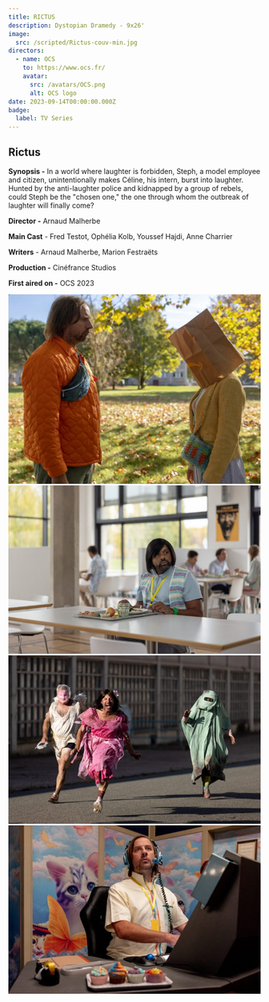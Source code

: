 ```yaml
---
title: RICTUS
description: Dystopian Dramedy - 9x26'
image:
  src: /scripted/Rictus-couv-min.jpg
directors:
  - name: OCS
    to: https://www.ocs.fr/
    avatar:
      src: /avatars/OCS.png
      alt: OCS logo
date: 2023-09-14T00:00:00.000Z
badge:
  label: TV Series
---
```


## Rictus

**Synopsis -** In a world where laughter is forbidden, Steph, a model employee and citizen, unintentionally makes Céline, his intern, burst into laughter. Hunted by the anti-laughter police and kidnapped by a group of rebels, could Steph be the "chosen one," the one through whom the outbreak of laughter will finally come?

**Director -** Arnaud Malherbe

**Main Cast** - Fred Testot, Ophélia Kolb, Youssef Hajdi, Anne Charrier

**Writers** - Arnaud Malherbe, Marion Festraëts

**Production -** Cinéfrance Studios

**First aired on -** OCS 2023

![Rictus2.jpeg](/scripted/Rictus2.jpeg)![Rictus3.jpeg](/scripted/Rictus3.jpeg)![Rictus4.jpeg](/scripted/Rictus4.jpeg)![rictus.jpg](/scripted/rictus.jpg)
